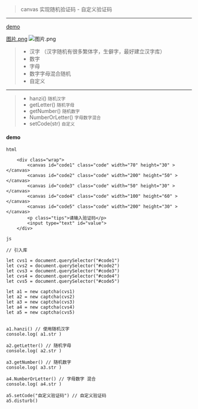 > canvas 实现随机验证码 - 自定义验证码

--------------
[demo](http://jsrun.net/IrkKp/edit)

[图片.png](http://upload-images.jianshu.io/upload_images/768057-26d434d33076fda3.png?imageMogr2/auto-orient/strip%7CimageView2/2/w/1240)
![图片.png](http://upload-images.jianshu.io/upload_images/768057-26d434d33076fda3.png?imageMogr2/auto-orient/strip%7CimageView2/2/w/1240)

> - 汉字 （汉字随机有很多繁体字，生僻字，最好建立汉字库）
> - 数字 
> - 字母
> - 数字字母混合随机
> - 自定义

-----------------

> - hanzi() `随机汉字`
> - getLetter() `随机字母`
> - getNumber() `随机数字`
> - NumberOrLetter() `字母数字混合`
> - setCode(str) `自定义`

#### demo

`html`

```
    <div class="wrap">
        <canvas id="code1" class="code" width="70" height="30" ></canvas>
        <canvas id="code2" class="code" width="200" height="50" ></canvas>
        <canvas id="code3" class="code" width="50" height="30" ></canvas>
        <canvas id="code4" class="code" width="100" height="60" ></canvas>
        <canvas id="code5" class="code" width="200" height="30" ></canvas>
        <p class="tips">请输入验证码</p>
        <input type="text" id="value">
    </div>
```


`js`
```
// 引入库

let cvs1 = document.querySelector("#code1")
let cvs2 = document.querySelector("#code2")
let cvs3 = document.querySelector("#code3")
let cvs4 = document.querySelector("#code4")
let cvs5 = document.querySelector("#code5")

let a1 = new captcha(cvs1)
let a2 = new captcha(cvs2)
let a3 = new captcha(cvs3)
let a4 = new captcha(cvs4)
let a5 = new captcha(cvs5)


a1.hanzi() // 使用随机汉字
console.log( a1.str )

a2.getLetter() // 随机字母
console.log( a2.str )

a3.getNumber() // 随机数字
console.log( a3.str )

a4.NumberOrLetter() // 字母数字 混合
console.log( a4.str )

a5.setCode("自定义验证码") // 自定义验证码
a5.disturb()


```


  [1]: /img/bVM8gT-